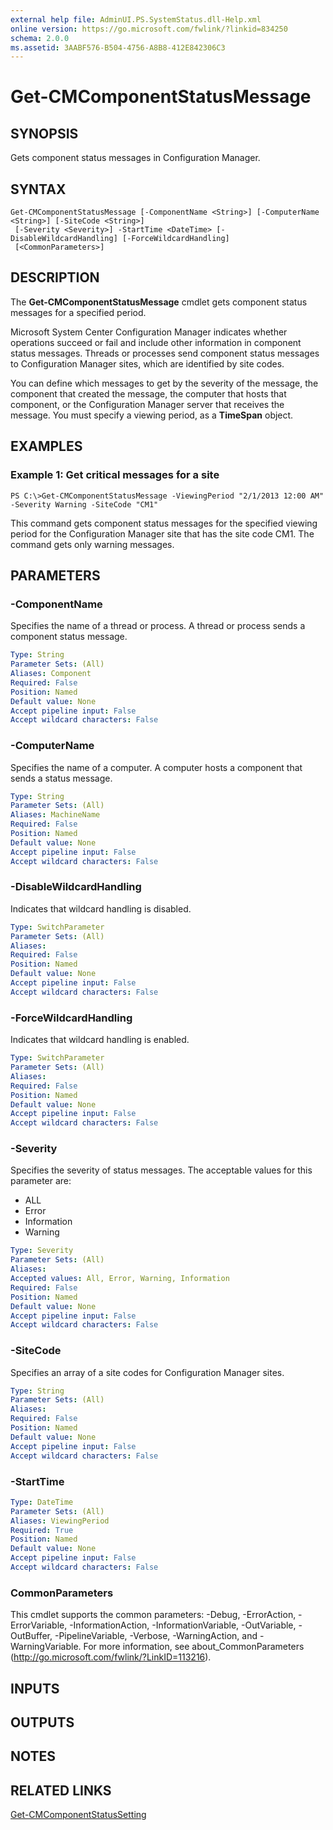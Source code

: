 ```yaml
---
external help file: AdminUI.PS.SystemStatus.dll-Help.xml
online version: https://go.microsoft.com/fwlink/?linkid=834250
schema: 2.0.0
ms.assetid: 3AABF576-B504-4756-A8B8-412E842306C3
---
```


# Get-CMComponentStatusMessage

## SYNOPSIS
Gets component status messages in Configuration Manager.

## SYNTAX

```
Get-CMComponentStatusMessage [-ComponentName <String>] [-ComputerName <String>] [-SiteCode <String>]
 [-Severity <Severity>] -StartTime <DateTime> [-DisableWildcardHandling] [-ForceWildcardHandling]
 [<CommonParameters>]
```

## DESCRIPTION
The **Get-CMComponentStatusMessage** cmdlet gets component status messages for a specified period.

Microsoft System Center Configuration Manager indicates whether operations succeed or fail and include other information in component status messages.
Threads or processes send component status messages to Configuration Manager sites, which are identified by site codes.

You can define which messages to get by the severity of the message, the component that created the message, the computer that hosts that component, or the Configuration Manager server that receives the message.
You must specify a viewing period, as a **TimeSpan** object.

## EXAMPLES

### Example 1: Get critical messages for a site
```
PS C:\>Get-CMComponentStatusMessage -ViewingPeriod "2/1/2013 12:00 AM" -Severity Warning -SiteCode "CM1"
```

This command gets component status messages for the specified viewing period for the Configuration Manager site that has the site code CM1.
The command gets only warning messages.

## PARAMETERS

### -ComponentName
Specifies the name of a thread or process.
A thread or process sends a component status message.

```yaml
Type: String
Parameter Sets: (All)
Aliases: Component
Required: False
Position: Named
Default value: None
Accept pipeline input: False
Accept wildcard characters: False
```

### -ComputerName
Specifies the name of a computer.
A computer hosts a component that sends a status message.

```yaml
Type: String
Parameter Sets: (All)
Aliases: MachineName
Required: False
Position: Named
Default value: None
Accept pipeline input: False
Accept wildcard characters: False
```

### -DisableWildcardHandling
Indicates that wildcard handling is disabled.

```yaml
Type: SwitchParameter
Parameter Sets: (All)
Aliases: 
Required: False
Position: Named
Default value: None
Accept pipeline input: False
Accept wildcard characters: False
```

### -ForceWildcardHandling
Indicates that wildcard handling is enabled.

```yaml
Type: SwitchParameter
Parameter Sets: (All)
Aliases: 
Required: False
Position: Named
Default value: None
Accept pipeline input: False
Accept wildcard characters: False
```

### -Severity
Specifies the severity of status messages. 
The acceptable values for this parameter are:

- ALL
- Error
- Information
- Warning

```yaml
Type: Severity
Parameter Sets: (All)
Aliases: 
Accepted values: All, Error, Warning, Information
Required: False
Position: Named
Default value: None
Accept pipeline input: False
Accept wildcard characters: False
```

### -SiteCode
Specifies an array of a site codes for Configuration Manager sites.

```yaml
Type: String
Parameter Sets: (All)
Aliases: 
Required: False
Position: Named
Default value: None
Accept pipeline input: False
Accept wildcard characters: False
```

### -StartTime


```yaml
Type: DateTime
Parameter Sets: (All)
Aliases: ViewingPeriod
Required: True
Position: Named
Default value: None
Accept pipeline input: False
Accept wildcard characters: False
```

### CommonParameters
This cmdlet supports the common parameters: -Debug, -ErrorAction, -ErrorVariable, -InformationAction, -InformationVariable, -OutVariable, -OutBuffer, -PipelineVariable, -Verbose, -WarningAction, and -WarningVariable. For more information, see about_CommonParameters (http://go.microsoft.com/fwlink/?LinkID=113216).

## INPUTS

## OUTPUTS

## NOTES

## RELATED LINKS

[Get-CMComponentStatusSetting](./Get-CMComponentStatusSetting.md)



